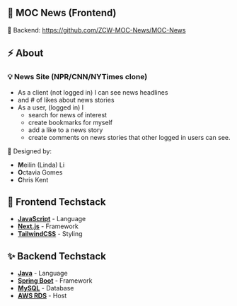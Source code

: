 ## 📰 MOC News (Frontend)
🔗 Backend: https://github.com/ZCW-MOC-News/MOC-News

## :zap: About

### 💡 News Site (NPR/CNN/NYTimes clone)

* As a client (not logged in) I can see news headlines
 * and # of likes about news stories
* As a user, (logged in) I
  * search for news of interest
  * create bookmarks for myself
  * add a like to a news story
  * create comments on news stories
   that other logged in users can see.
   
👤 Designed by: 
- **M**eilin (Linda) Li
- **O**ctavia Gomes
- **C**hris Kent
   
## 🎨 Frontend Techstack

- [**JavaScript**](https://www.javascript.com/) - Language
- [**Next.js**](https://nextjs.org/) - Framework
- [**TailwindCSS**](https://tailwindcss.com/) - Styling

   
## :sparkles: Backend Techstack

- [**Java**](https://swr.vercel.app/) - Language
- [**Spring Boot**](https://start.spring.io/) - Framework
- [**MySQL**](https://www.mysql.com/) - Database
- [**AWS RDS**](https://aws.amazon.com/rds/) - Host

